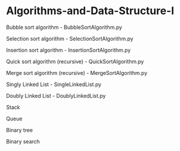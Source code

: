 # Algorithms-and-Data-Structure-I

Bubble sort algorithm - BubbleSortAlgorithm.py

Selection sort algorithm - SelectionSortAlgorithm.py

Insertion sort algorithm - InsertionSortAlgorithm.py

Quick sort algorithm (recursive) - QuickSortAlgorithm.py

Merge sort algorithm (recursive) - MergeSortAlgorithm.py

Singly Linked List - SingleLinkedList.py

Doubly Linked List - DoublyLinkedList.py

Stack

Queue

Binary tree

Binary search 
